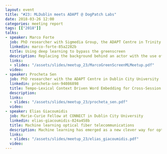 ```yaml
---
layout: event
title: "#23: MLDublin meets ADAPT @ DogPatch Labs"
date: 2018-03-26 12:00
categories: meeting report
tags: [["2018"]]
talks:
- speaker: Marco Forte
  job: PhD researcher with Sigmedia Group, the ADAPT Centre in Trinity College Dublin
  linkedin: marco-forte-85a2282b
  title: Using deep learning to bypass the greenscreen
  description: Replacing the background behind an actor with the use of a greenscreen is a common task in the film and television industry. However, in the rise of amateur user generated content on YouTube, and video messaging the greenscreen proves to be a undesirable and impractical constraint. By leveraging deep learning we are able to separate foreground and background elements in a natural environment without large user interaction thanks to semantic understanding of a scene. In this talk I give a brief overview of greenscreen and natural image keying and it's relation the field of semantic segmentation. I will discuss in particular recent work of ours, submitted to ICIP, where we experiment with the benefits of a multi-task objective for the task of natural image keying and the possibilities we open for future work.
  links:
  - slides: "/assets/slides/meetup_23/MarcoGreenScreenMLMeetup.pdf"
  video:
- speaker: Procheta Sen
  job: PhD researcher with the ADAPT Centre in Dublin City University
  linkedin: procheta-sen-94086898
  title: Tempo-Lexical Context Driven Word Embedding for Cross-Session Search Task Extraction
  description:
  links:
  - slides: "/assets/slides/meetup_23/procheta_sen.pdf"
  video:
- speaker: Elias Giacoumidis
  job: Marie-Curie Fellow at CONNECT in Dublin City University
  linkedin: elias-giacoumidis-824a458b
  title: Machine learning optical fiber telecommunications
  description: Machine learning has emerged as a new clever way for optimizing and improving the performance of fiber-optic telecommunication systems by tackling both deterministic and stochastic noises in the network without increasing complexity. The potential of developing new modems incorporating machine learning technology to provide consistently high-speed broadband connectivity is an exciting new research topic. Digital signal processing (DSP)-based machine learning bridges the gap between all-optical high-resolution signal processing and DSP. Harnessing appropriate machine learning algorithms we can successfully compensate nonlinear effects in electronic domain to increase transmission-reach of modern high-capacity optical systems.
  links:
  - slides: "/assets/slides/meetup_23/elias_giacoumidis.pdf"
  video:
---
```

